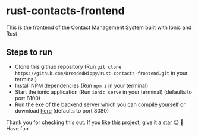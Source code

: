 # rust-contacts-frontend
This is the frontend of the Contact Management System built with Ionic and Rust

## Steps to run
- Clone this github repository (Run `git clone https://github.com/DreadedHippy/rust-contacts-frontend.git` in your terminal)
- Install NPM dependencies (Run `npm i` in your terminal)
- Start the ionic application (Run `ionic serve` in your terminal) (defaults to port 8100)
- Run the exe of the backend server which you can compile yourself or download [here](https://github.com/DreadedHippy/rust-contacts-backend/tree/master) (defaults to port 8080)

Thank you for checking this out. If you like this project, give it a star 😉 💫Have fun
